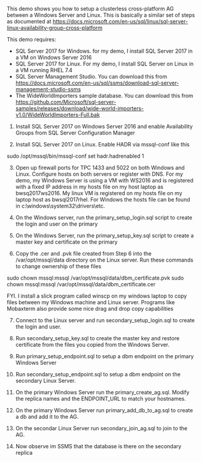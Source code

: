 This demo shows you how to setup a clusterless cross-platform AG between a Windows Server and Linux. This is basically a similar set of steps as documented at https://docs.microsoft.com/en-us/sql/linux/sql-server-linux-availability-group-cross-platform

This demo requires:

- SQL Server 2017 for Windows. for my demo, I install SQL Server 2017 in a VM on Windows Server 2016
- SQL Server 2017 for Linux. For my demo, I install SQL Server on Linux in a VM running RHEL 7.4
- SQL Server Management Studio. You can download this from https://docs.microsoft.com/en-us/sql/ssms/download-sql-server-management-studio-ssms
- The WideWorldImporters sample database. You can download this from https://github.com/Microsoft/sql-server-samples/releases/download/wide-world-importers-v1.0/WideWorldImporters-Full.bak

1. Install SQL Server 2017 on Windows Server 2016 and enable Availability Groups from SQL Server Configuration Manager

2. Install SQL Server 2017 on Linux. Enable HADR via mssql-conf like this

sudo /opt/mssql/bin/mssql-conf set hadr.hadrenabled 1

3. Open up firewall ports for TPC 1433 and 5022 on both Windows and Linux. Configure hosts on both servers or register with DNS. For my demo, my Windows Server is using a VM with WS2016 and is registered with a fixed IP address in my hosts file on my host laptop as bwsq2017ws2016. My linux VM is registered on my hosts file on my laptop host as bwsql2017rhel. For Windows the hosts file can be found in c:\windows\system32\drivers\etc.

4. On the Windows server, run the primary_setup_login.sql script to create the login and user on the primary

5. On the Windows Server, run the primary_setup_key.sql script to create a master key and certificate on the primary

6. Copy the .cer and .pvk file created from Step 6 into the /var/opt/mssql/data directory on the Linux server. Run these commands to change ownership of these files

sudo chown mssql:mssql /var/opt/mssql/data/dbm_certificate.pvk
sudo chown mssql:mssql /var/opt/mssql/data/dbm_certificate.cer

FYI. I install a slick program called winscp on my windows laptop to copy files between my Windows machine and Linux server. Programs like Mobaxterm also provide some nice drag and drop copy capabilities

7. Connect to the Linux server and run secondary_setup_login.sql to create the login and user.

8. Run secondary_setup_key.sql to create the master key and restore certificate from the files you copied from the Windows Server.

9. Run primary_setup_endpoint.sql to setup a dbm endpoint on the primary Windows Server

10. Run secondary_setup_endpoint.sql to setup a dbm endpoint on the secondary Linux Server.

11. On the primary Windows Server run the primary_create_ag.sql. Modify the replica names and the ENDPOINT_URL to match your hostnames.

12. On the primary Windows Server run primary_add_db_to_ag.sql to create a db and add it to the AG.

13. On the secondar Linux Server run secondary_join_ag.sql to join to the AG.

14. Now observe im SSMS that the database is there on the secondary replica